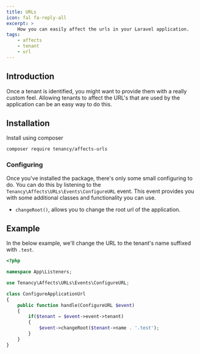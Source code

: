 ```yaml
---
title: URLs
icon: fal fa-reply-all
excerpt: >
    How you can easily affect the urls in your Laravel application.
tags:
    - affects
    - tenant
    - url
---
```


## Introduction
Once a tenant is identified, you might want to provide them with a really custom feel. Allowing tenants to affect the URL's that are used by the application can be an easy way to do this.


## Installation
Install using composer
```bash
composer require tenancy/affects-urls
```


### Configuring
Once you've installed the package, there's only some small configuring to do. You can do this by listening to the `Tenancy\Affects\URLs\Events\ConfigureURL` event. This event provides you with some additional classes and functionality you can use.
- `changeRoot()`, allows you to change the root url of the application.

## Example
In the below example, we'll change the URL to the tenant's name suffixed with `.test`.
```php
<?php

namespace App\Listeners;

use Tenancy\Affects\URLs\Events\ConfigureURL;

class ConfigureApplicationUrl
{
    public function handle(ConfigureURL $event)
    {
        if($tenant = $event->event->tenant)
        {
            $event->changeRoot($tenant->name . '.test');
        }
    }
}
```
